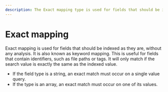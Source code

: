 ```yaml
---
description: The Exact mapping type is used for fields that should be indexed as they are, without any analysis, for exact matching.
---
```


# Exact mapping

Exact mapping is used for fields that should be indexed as they are, without any analysis.
It is also known as keyword mapping.
This is useful for fields that contain identifiers, such as file paths or tags.
It will only match if the search value is exactly the same as the indexed value.

- If the field type is a string, an exact match must occur on a single value query.
- If the type is an array, an exact match must occur on one of its values.
